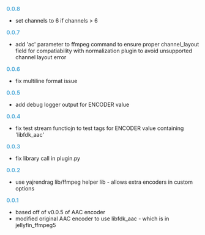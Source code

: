 
**<span style="color:#56adda">0.0.8</span>**
- set channels to 6 if channels > 6

**<span style="color:#56adda">0.0.7</span>**
- add 'ac' parameter to ffmpeg command to ensure proper channel_layout field for compatiability with normalization plugin to avoid unsupported channel layout error

**<span style="color:#56adda">0.0.6</span>**
- fix multiline format issue

**<span style="color:#56adda">0.0.5</span>**
- add debug logger output for ENCODER value

**<span style="color:#56adda">0.0.4</span>**
- fix test stream functiojn to test tags for ENCODER value containing 'libfdk_aac'

**<span style="color:#56adda">0.0.3</span>**
- fix library call in plugin.py

**<span style="color:#56adda">0.0.2</span>**
- use yajrendrag lib/ffmpeg helper lib - allows extra encoders in custom options

**<span style="color:#56adda">0.0.1</span>**
- based off of v0.0.5 of AAC encoder
- modified original AAC encoder to use libfdk_aac - which is in jellyfin_ffmpeg5
